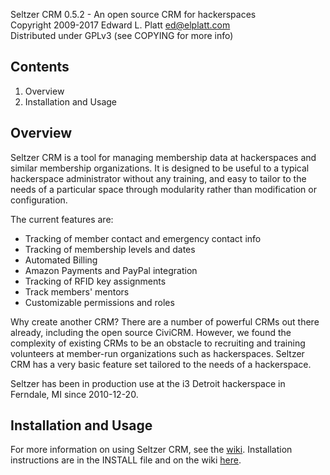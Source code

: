 Seltzer CRM 0.5.2 - An open source CRM for hackerspaces  
Copyright 2009-2017 Edward L. Platt <ed@elplatt.com>  
Distributed under GPLv3 (see COPYING for more info)

## Contents ##
1. Overview
2. Installation and Usage

## Overview ##
Seltzer CRM is a tool for managing membership data at hackerspaces and similar
membership organizations.  It is designed to be useful to a typical hackerspace
administrator without any training, and easy to tailor to the needs of a
particular space through modularity rather than modification or configuration.

The current features are:
* Tracking of member contact and emergency contact info
* Tracking of membership levels and dates
* Automated Billing
* Amazon Payments and PayPal integration
* Tracking of RFID key assignments
* Track members' mentors
* Customizable permissions and roles

Why create another CRM?  There are a number of powerful CRMs out there already,
including the open source CiviCRM.  However, we found the complexity of existing
CRMs to be an obstacle to recruiting and training volunteers at member-run
organizations such as hackerspaces.  Seltzer CRM has a very basic feature set
tailored to the needs of a hackerspace.

Seltzer has been in production use at the i3 Detroit hackerspace in Ferndale, MI
since 2010-12-20.

## Installation and Usage ##
For more information on using Seltzer CRM, see the
[wiki](https://github.com/elplatt/seltzer/wiki).
Installation instructions are in the INSTALL file and on the wiki
[here](https://github.com/elplatt/seltzer/wiki/Installing-Seltzer-CRM).
